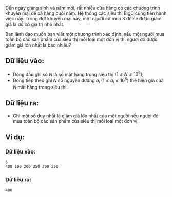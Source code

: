 Đến ngày giáng sinh và năm mới, rất nhiều cửa hàng có các chương trình khuyến mại để xả hàng cuối năm. Hệ thống các siêu thị BigC cũng tiến hành việc này. Trong đợt khuyến mại này, một người cứ mua $3$ đồ sẽ được giảm giá là đồ có giá trị nhỏ nhất.

Ban lãnh đạo muốn bạn viết một chương trình xác định: nếu một người mua toàn bộ các sản phẩm của siêu thị mỗi loại một đơn vị thì người đó được giảm giá lớn nhất là bao nhiêu?

## Dữ liệu vào:
- Dòng đầu ghi số $N$ là số mặt hàng trong siêu thị $(1 ≤ N ≤ 10^6)$;
- Dòng tiếp theo ghi $N$ số nguyên dương $a_i\ (1≤a_i≤10^6)$ thể hiện giá của $N$ mặt hàng trong siêu thị.

## Dữ liệu ra:
- Ghi một số duy nhất là giảm giá lớn nhất của một người nếu người đó mua toàn bộ các sản phẩm của siêu thị mỗi loại một đơn vị.

## Ví dụ:
### Dữ liệu vào:
```
6
400 100 200 350 300 250
```

### Dữ liệu ra:
```
400
```